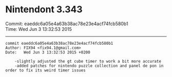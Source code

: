 # Nintendont 3.343
Commit: eaeddc6a05e4a63b38ac78e23e4acf74fcb580b1  
Time: Wed Jun 3 13:32:53 2015   

-----

```
commit eaeddc6a05e4a63b38ac78e23e4acf74fcb580b1
Author: FIX94 <fix94.1@gmail.com>
Date:   Wed Jun 3 13:32:53 2015 +0200

    -slightly adjusted the gt cube timer to work a bit more accurate
    -added patches for nintendo puzzle collection and panel de pon in order to fix its weird timer issues
```
